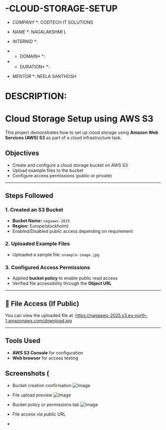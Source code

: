 # -CLOUD-STORAGE-SETUP

* *COMPANY* *: CODTECH IT SOLUTIONS

* *NAME* *: NAGALAKSHMI L

* *INTERNID* *:

* * DOMAIN* *:

* * DURATION* *:

* *MENTOR* *: NEELA SANTHOSH

# DESCRIPTION:

# Cloud Storage Setup using AWS S3
This project demonstrates how to set up cloud storage using **Amazon Web Services (AWS) S3** as part of a cloud infrastructure task.

##  Objectives
- Create and configure a cloud storage bucket on AWS S3
- Upload example files to the bucket
- Configure access permissions (public or private)

---

## Steps Followed

### 1. Created an S3 Bucket
- **Bucket Name:** `nagaaws-2025`
- **Region:** Europe(stockholm)
- Enabled/Disabled public access depending on requirement

### 2. Uploaded Example Files
- Uploaded a sample file: `example-image.jpg`

### 3. Configured Access Permissions
- Applied **bucket policy** to enable public read access 
- Verified file accessibility through the **Object URL**

---

## 🔗 File Access (If Public)
You can view the uploaded file at:
https://nagaaws-2025.s3.eu-north-1.amazonaws.com/download.jpg

---

##  Tools Used
- **AWS S3 Console** for configuration
- **Web browser** for access testing

## Screenshots (
- Bucket creation confirmation
  ![Image](https://github.com/user-attachments/assets/5c0a7f56-c956-4eca-ae39-adada2daecc1)

- File upload preview
   ![Image](https://github.com/user-attachments/assets/cb1c15b5-e3be-406f-83d0-e92517695b82)
- Bucket policy or permissions tab
   ![Image](https://github.com/user-attachments/assets/cd72a4c7-2c7f-41d8-a410-bea000764724)
- File access via public URL
- 



